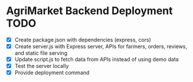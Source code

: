 # AgriMarket Backend Deployment TODO

- [x] Create package.json with dependencies (express, cors)
- [x] Create server.js with Express server, APIs for farmers, orders, reviews, and static file serving
- [x] Update script.js to fetch data from APIs instead of using demo data
- [x] Test the server locally
- [x] Provide deployment command
